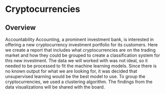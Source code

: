 # Cryptocurrencies

## Overview
Accountability Accounting, a prominent investment bank, is interested in offering a new cryptocurrency investment portfolio for its customers. Here we create a report that includes what cryptocurrencies are on the trading market and how they could be grouped to create a classification system for this new investment. The data we will worked with was not ideal, so it needed to be processed to fit the machine learning models. Since there is no known output for what we are looking for, it was decided that unsupervised learning would be the best model to use. To group the cryptocurrencies, we used a clustering algorithm. The findings from the data visualizations will be shared with the board.
